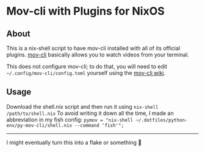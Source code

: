 # Mov-cli with Plugins for NixOS
## About
This is a nix-shell script to have mov-cli installed with all of its official plugins. [mov-cli](https://github.com/mov-cli/mov-cli) basically allows you to watch videos from your terminal.

This does not configure mov-cli; to do that, you will need to edit `~/.config/mov-cli/config.toml` yourself using the [mov-cli wiki](https://github.com/mov-cli/mov-cli/wiki/Configuration).

## Usage
Download the shell.nix script and then run it using `nix-shell /path/to/shell.nix`
To avoid writing it down all the time, I made an abbreviation in my fish config: `pymov = "nix-shell ~/.dotfiles/python-env/py-mov-cli/shell.nix --command 'fish'";`

---
I might eventually turn this into a flake or something 🤷
